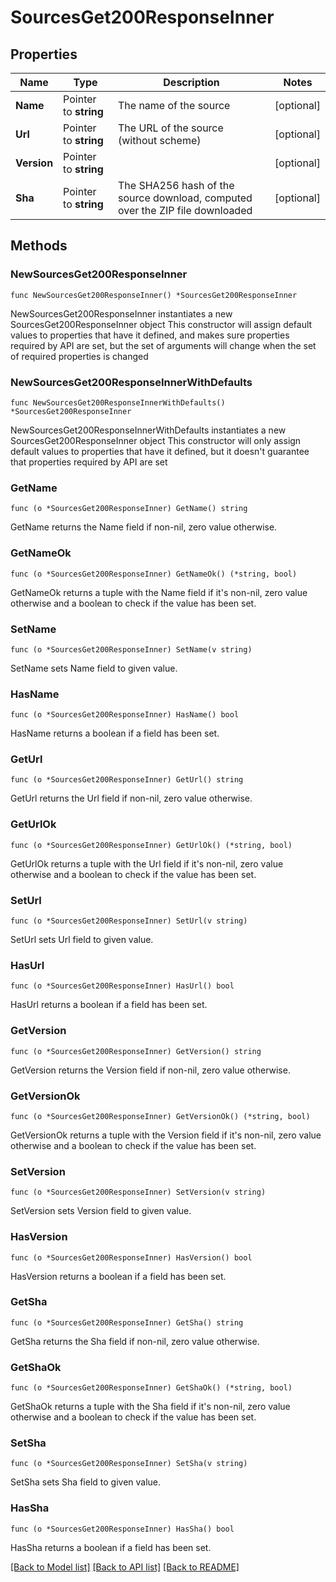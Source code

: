 # SourcesGet200ResponseInner

## Properties

Name | Type | Description | Notes
------------ | ------------- | ------------- | -------------
**Name** | Pointer to **string** | The name of the source | [optional] 
**Url** | Pointer to **string** | The URL of the source (without scheme) | [optional] 
**Version** | Pointer to **string** |  | [optional] 
**Sha** | Pointer to **string** | The SHA256 hash of the source download, computed over the ZIP file downloaded | [optional] 

## Methods

### NewSourcesGet200ResponseInner

`func NewSourcesGet200ResponseInner() *SourcesGet200ResponseInner`

NewSourcesGet200ResponseInner instantiates a new SourcesGet200ResponseInner object
This constructor will assign default values to properties that have it defined,
and makes sure properties required by API are set, but the set of arguments
will change when the set of required properties is changed

### NewSourcesGet200ResponseInnerWithDefaults

`func NewSourcesGet200ResponseInnerWithDefaults() *SourcesGet200ResponseInner`

NewSourcesGet200ResponseInnerWithDefaults instantiates a new SourcesGet200ResponseInner object
This constructor will only assign default values to properties that have it defined,
but it doesn't guarantee that properties required by API are set

### GetName

`func (o *SourcesGet200ResponseInner) GetName() string`

GetName returns the Name field if non-nil, zero value otherwise.

### GetNameOk

`func (o *SourcesGet200ResponseInner) GetNameOk() (*string, bool)`

GetNameOk returns a tuple with the Name field if it's non-nil, zero value otherwise
and a boolean to check if the value has been set.

### SetName

`func (o *SourcesGet200ResponseInner) SetName(v string)`

SetName sets Name field to given value.

### HasName

`func (o *SourcesGet200ResponseInner) HasName() bool`

HasName returns a boolean if a field has been set.

### GetUrl

`func (o *SourcesGet200ResponseInner) GetUrl() string`

GetUrl returns the Url field if non-nil, zero value otherwise.

### GetUrlOk

`func (o *SourcesGet200ResponseInner) GetUrlOk() (*string, bool)`

GetUrlOk returns a tuple with the Url field if it's non-nil, zero value otherwise
and a boolean to check if the value has been set.

### SetUrl

`func (o *SourcesGet200ResponseInner) SetUrl(v string)`

SetUrl sets Url field to given value.

### HasUrl

`func (o *SourcesGet200ResponseInner) HasUrl() bool`

HasUrl returns a boolean if a field has been set.

### GetVersion

`func (o *SourcesGet200ResponseInner) GetVersion() string`

GetVersion returns the Version field if non-nil, zero value otherwise.

### GetVersionOk

`func (o *SourcesGet200ResponseInner) GetVersionOk() (*string, bool)`

GetVersionOk returns a tuple with the Version field if it's non-nil, zero value otherwise
and a boolean to check if the value has been set.

### SetVersion

`func (o *SourcesGet200ResponseInner) SetVersion(v string)`

SetVersion sets Version field to given value.

### HasVersion

`func (o *SourcesGet200ResponseInner) HasVersion() bool`

HasVersion returns a boolean if a field has been set.

### GetSha

`func (o *SourcesGet200ResponseInner) GetSha() string`

GetSha returns the Sha field if non-nil, zero value otherwise.

### GetShaOk

`func (o *SourcesGet200ResponseInner) GetShaOk() (*string, bool)`

GetShaOk returns a tuple with the Sha field if it's non-nil, zero value otherwise
and a boolean to check if the value has been set.

### SetSha

`func (o *SourcesGet200ResponseInner) SetSha(v string)`

SetSha sets Sha field to given value.

### HasSha

`func (o *SourcesGet200ResponseInner) HasSha() bool`

HasSha returns a boolean if a field has been set.


[[Back to Model list]](../README.md#documentation-for-models) [[Back to API list]](../README.md#documentation-for-api-endpoints) [[Back to README]](../README.md)


